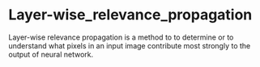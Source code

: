 # Layer-wise_relevance_propagation

Layer-wise relevance propagation is a method to to determine or to understand what pixels in an input image contribute most strongly to the output of neural network.


